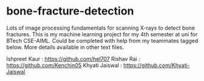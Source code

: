 # bone-fracture-detection
Lots of image processing fundamentals for scanning X-rays to detect bone fractures.
This is my machine learning project for my 4th semester at uni for BTech CSE-AIML.
Could be completed with help from my teammates tagged below.
More details available in other text files.

Ishpreet Kaur : https://github.com/hel707
Rishav Rai : https://github.com/Kenchin05
Khyati Jaiswal : https://github.com/Khyati-Jaiswal
